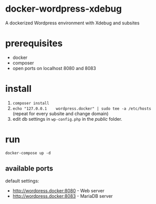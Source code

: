 # docker-wordpress-xdebug
A dockerized Wordpress environment with Xdebug and subsites

# prerequisites
- docker
- composer
- open ports on localhost 8080 and 8083

# install
1. `composer install`
2. `echo "127.0.0.1    wordpress.docker" | sudo tee -a /etc/hosts` (repeat for every subsite and change domain)
3. edit db settings in `wp-config.php` in the _public_ folder.

# run
`docker-compose up -d`

## available ports
default settings:
- http://wordpress.docker:8080 - Web server
- http://wordpress.docker:8083 - MariaDB server
